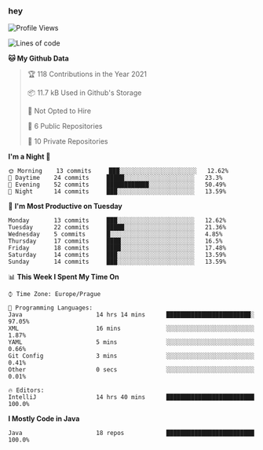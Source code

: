 ### hey

<!--START_SECTION:waka-->
![Profile Views](http://img.shields.io/badge/Profile%20Views-12-blue)

![Lines of code](https://img.shields.io/badge/From%20Hello%20World%20I%27ve%20Written-48895%20lines%20of%20code-blue)

**🐱 My Github Data** 

> 🏆 118 Contributions in the Year 2021
 > 
> 📦 11.7 kB Used in Github's Storage 
 > 
> 🚫 Not Opted to Hire
 > 
> 📜 6 Public Repositories 
 > 
> 🔑 10 Private Repositories  
 > 
**I'm a Night 🦉** 

```text
🌞 Morning    13 commits     ███░░░░░░░░░░░░░░░░░░░░░░   12.62% 
🌆 Daytime    24 commits     █████░░░░░░░░░░░░░░░░░░░░   23.3% 
🌃 Evening    52 commits     ████████████░░░░░░░░░░░░░   50.49% 
🌙 Night      14 commits     ███░░░░░░░░░░░░░░░░░░░░░░   13.59%

```
📅 **I'm Most Productive on Tuesday** 

```text
Monday       13 commits     ███░░░░░░░░░░░░░░░░░░░░░░   12.62% 
Tuesday      22 commits     █████░░░░░░░░░░░░░░░░░░░░   21.36% 
Wednesday    5 commits      █░░░░░░░░░░░░░░░░░░░░░░░░   4.85% 
Thursday     17 commits     ████░░░░░░░░░░░░░░░░░░░░░   16.5% 
Friday       18 commits     ████░░░░░░░░░░░░░░░░░░░░░   17.48% 
Saturday     14 commits     ███░░░░░░░░░░░░░░░░░░░░░░   13.59% 
Sunday       14 commits     ███░░░░░░░░░░░░░░░░░░░░░░   13.59%

```


📊 **This Week I Spent My Time On** 

```text
⌚︎ Time Zone: Europe/Prague

💬 Programming Languages: 
Java                     14 hrs 14 mins      ████████████████████████░   97.05% 
XML                      16 mins             ░░░░░░░░░░░░░░░░░░░░░░░░░   1.87% 
YAML                     5 mins              ░░░░░░░░░░░░░░░░░░░░░░░░░   0.66% 
Git Config               3 mins              ░░░░░░░░░░░░░░░░░░░░░░░░░   0.41% 
Other                    0 secs              ░░░░░░░░░░░░░░░░░░░░░░░░░   0.01%

🔥 Editors: 
IntelliJ                 14 hrs 40 mins      █████████████████████████   100.0%

```

**I Mostly Code in Java** 

```text
Java                     18 repos            █████████████████████████   100.0%

```



<!--END_SECTION:waka-->
